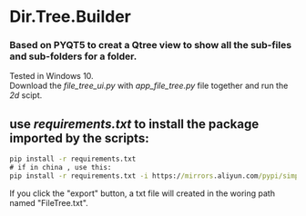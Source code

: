 # Dir.Tree.Builder
### Based on PYQT5 to creat a Qtree view to show all the sub-files and sub-folders for a folder.  
Tested in Windows 10.  
Download the *file_tree_ui.py* with *app_file_tree.py* file together and run the _2d_ scipt.
## use *requirements.txt* to install the package imported by the scripts:
```cmd
pip install -r requirements.txt
# if in china , use this:
pip install -r requirements.txt -i https://mirrors.aliyun.com/pypi/simple/  
```
If you click the "export" button, a txt file will created in the woring path named "FileTree.txt".  
